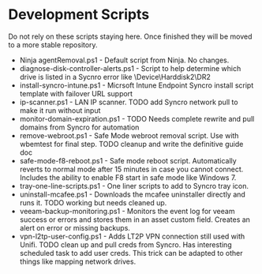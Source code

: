 # Development Scripts

Do not rely on these scripts staying here. Once finished they will be moved to a more stable repository.

- Ninja agentRemoval.ps1 - Default script from Ninja. No changes.
- diagnose-disk-controller-alerts.ps1 - Script to help determine which drive is listed in a Sycnro error like \Device\Harddisk2\DR2
- install-syncro-intune.ps1 - Micrsoft Intune Endpoint Syncro install script template with failover URL support
- ip-scanner.ps1 - LAN IP scanner. TODO add Syncro network pull to make it run without input
- monitor-domain-expiration.ps1 - TODO Needs complete rewrite and pull domains from Syncro for automation
- remove-webroot.ps1 - Safe Mode webroot removal script. Use with wbemtest for final step. TODO cleanup and write the definitive guide doc
- safe-mode-f8-reboot.ps1 - Safe mode reboot script. Automatically reverts to normal mode after 15 minutes in case you cannot connect. Includes the ability to enable F8 start in safe mode like Windows 7.
- tray-one-line-scripts.ps1 - One liner scripts to add to Syncro tray icon.
- uninstall-mcafee.ps1 - Downloads the mcafee uninstaller directly and runs it. TODO working but needs cleaned up.
- veeam-backup-monitoring.ps1 - Monitors the event log for veeam success or errors and stores them in an asset custom field. Creates an alert on error or missing backups.
- vpn-l2tp-user-config.ps1 - Adds LT2P VPN connection still used with Unifi. TODO clean up and pull creds from Syncro. Has interesting scheduled task to add user creds. This trick can be adapted to other things like mapping network drives.